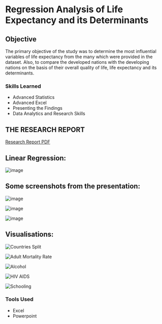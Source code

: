 # Regression Analysis of Life Expectancy and its Determinants

## Objective

The primary objective of the study was to determine the most influential variables of life expectancy from the many which were provided in the
dataset.
Also, to compare the developed nations with the developing nations on the basis of their overall quality of life, life expectancy and its
determinants.

### Skills Learned

- Advanced Statistics
- Advanced Excel
- Presenting the Findings
- Data Analytics and Research Skills

## THE RESEARCH REPORT

<a href="https://github.com/SamyakJain-DS/Life-Expectancy/blob/main/life%20expectancy/Submitables/21058%20Samyak%20Jain%20Life%20Expectancy%20Project%20pdf.pdf">Research Report PDF</a>

## Linear Regression:
![image](https://github.com/SamyakJain-DS/Life-Expectancy/assets/142383509/4acbeff4-a12f-418c-8194-3db37caee001)

## Some screenshots from the presentation:

![image](https://github.com/SamyakJain-DS/Life-Expectancy/assets/142383509/d648dc2c-e894-4c3b-b0e5-9583f60a1820)

![image](https://github.com/SamyakJain-DS/Life-Expectancy/assets/142383509/539e5d73-91f0-47cc-8262-eaaa4915c597)

![image](https://github.com/SamyakJain-DS/Life-Expectancy/assets/142383509/aab2efae-2d3a-472b-92a7-03f555d986de)

## Visualisations:

![Countries Split](https://github.com/SamyakJain-DS/Life-Expectancy/assets/142383509/8e63a05f-260d-4579-ad03-f9759ce7275b)

![Adult Mortality Rate](https://github.com/SamyakJain-DS/Life-Expectancy/assets/142383509/499e909c-4814-40da-b648-5c1fb4276dae)

![Alcohol](https://github.com/SamyakJain-DS/Life-Expectancy/assets/142383509/13903084-a802-4b67-8936-e0ffb3c19163)

![HIV AIDS](https://github.com/SamyakJain-DS/Life-Expectancy/assets/142383509/2cead04c-cda9-4787-880b-ac214abf0e09)

![Schooling](https://github.com/SamyakJain-DS/Life-Expectancy/assets/142383509/2f3fc75a-93a2-456a-bc4f-b9efab188322)


### Tools Used

- Excel
- Powerpoint
